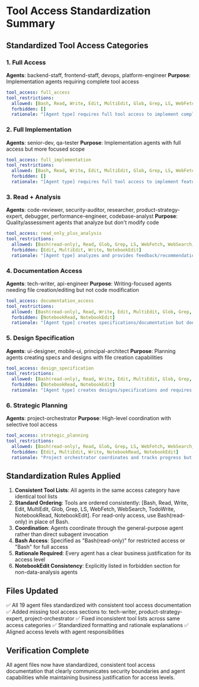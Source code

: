 # Tool Access Standardization Summary

## Standardized Tool Access Categories

### 1. Full Access
**Agents**: backend-staff, frontend-staff, devops, platform-engineer
**Purpose**: Implementation agents requiring complete tool access
```yaml
tool_access: full_access
tool_restrictions:
  allowed: [Bash, Read, Write, Edit, MultiEdit, Glob, Grep, LS, WebFetch, WebSearch, TodoWrite, NotebookRead, NotebookEdit]
  forbidden: []
  rationale: "[Agent type] requires full tool access to implement complex systems, manage infrastructure, and handle deployment configurations"
```

### 2. Full Implementation  
**Agents**: senior-dev, qa-tester
**Purpose**: Implementation agents with full access but more focused scope
```yaml
tool_access: full_implementation
tool_restrictions:
  allowed: [Bash, Read, Write, Edit, MultiEdit, Glob, Grep, LS, WebFetch, WebSearch, TodoWrite, NotebookRead, NotebookEdit]
  forbidden: []
  rationale: "[Agent type] requires full tool access to implement features, create tests, and modify configurations within their scope"
```

### 3. Read + Analysis
**Agents**: code-reviewer, security-auditor, researcher, product-strategy-expert, debugger, performance-engineer, codebase-analyst
**Purpose**: Quality/assessment agents that analyze but don't modify code
```yaml
tool_access: read_only_plus_analysis
tool_restrictions:
  allowed: [Bash(read-only), Read, Glob, Grep, LS, WebFetch, WebSearch, TodoWrite, NotebookRead]
  forbidden: [Edit, MultiEdit, Write, NotebookEdit]
  rationale: "[Agent type] analyzes and provides feedback/recommendations but doesn't modify code - focuses on assessment and coordination"
```

### 4. Documentation Access
**Agents**: tech-writer, api-engineer
**Purpose**: Writing-focused agents needing file creation/editing but not code modification
```yaml
tool_access: documentation_access
tool_restrictions:
  allowed: [Bash(read-only), Read, Write, Edit, MultiEdit, Glob, Grep, LS, WebFetch, WebSearch, TodoWrite]
  forbidden: [NotebookRead, NotebookEdit]
  rationale: "[Agent type] creates specifications/documentation but doesn't modify runtime systems or analyze data notebooks"
```

### 5. Design Specification
**Agents**: ui-designer, mobile-ui, principal-architect
**Purpose**: Planning agents creating specs and designs with file creation capabilities
```yaml
tool_access: design_specification
tool_restrictions:
  allowed: [Bash(read-only), Read, Write, Edit, MultiEdit, Glob, Grep, LS, WebFetch, WebSearch, TodoWrite]
  forbidden: [NotebookRead, NotebookEdit]
  rationale: "[Agent type] creates designs/specifications and requires file creation but doesn't analyze data notebooks"
```

### 6. Strategic Planning
**Agents**: project-orchestrator
**Purpose**: High-level coordination with selective tool access
```yaml
tool_access: strategic_planning
tool_restrictions:
  allowed: [Bash(read-only), Read, Glob, Grep, LS, WebFetch, WebSearch, TodoWrite]
  forbidden: [Edit, MultiEdit, Write, NotebookRead, NotebookEdit]
  rationale: "Project orchestrator coordinates and tracks progress but doesn't implement code or create detailed documentation - focuses on coordination and task management"
```

## Standardization Rules Applied

1. **Consistent Tool Lists**: All agents in the same access category have identical tool lists
2. **Standard Ordering**: Tools are ordered consistently: [Bash, Read, Write, Edit, MultiEdit, Glob, Grep, LS, WebFetch, WebSearch, TodoWrite, NotebookRead, NotebookEdit]. For read-only access, use Bash(read-only) in place of Bash.
3. **Coordination**: Agents coordinate through the general-purpose agent rather than direct subagent invocation
4. **Bash Access**: Specified as "Bash(read-only)" for restricted access or "Bash" for full access
5. **Rationale Required**: Every agent has a clear business justification for its access level
6. **NotebookEdit Consistency**: Explicitly listed in forbidden section for non-data-analysis agents

## Files Updated

✅ All 19 agent files standardized with consistent tool access documentation
✅ Added missing tool access sections to: tech-writer, product-strategy-expert, project-orchestrator
✅ Fixed inconsistent tool lists across same access categories
✅ Standardized formatting and rationale explanations
✅ Aligned access levels with agent responsibilities

## Verification Complete

All agent files now have standardized, consistent tool access documentation that clearly communicates security boundaries and agent capabilities while maintaining business justification for access levels.